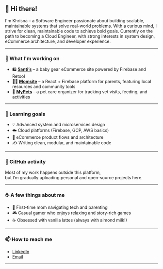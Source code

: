 ## 👋 Hi there!

I'm Khrisna – a Software Engineer passionate about building scalable, maintainable systems that solve real-world problems. With a curious mind, I strive for clean, maintainable code to achieve bold goals.
Currently on the path to becoming a Cloud Engineer, with strong interests in system design, eCommerce architecture, and developer experience.

---

### 🔭 What I'm working on

- 🛍️ [**Santi’s**](https://github.com/magalvez-bukcls-projects/santiscl) – a baby gear eCommerce site powered by Firebase and Retool
- 👩‍👦 [**Momsite**](https://github.com/khrisnagonm/momsite) – a React + Firebase platform for parents, featuring local resources and community tools
- 🐶 [**MyPets**](https://github.com/khrisnagonm/mypets) – a pet care organizer for tracking vet visits, feeding, and activities 

---

### 🌱 Learning goals
- 💡 Advanced system and microservices design
- ☁️ Cloud platforms (Firebase, GCP, AWS basics)
- 🛒 eCommerce product flows and architecture
- ✍️ Writing clean, modular, and maintainable code

---

### 🚧 GitHub activity

Most of my work happens outside this platform,  
but I’m gradually uploading personal and open-source projects here.

---

### ☕ A few things about me

- 👶 First-time mom navigating tech and parenting  
- 🎮 Casual gamer who enjoys relaxing and story-rich games  
- ☕ Obsessed with vanilla lattes (always with almond milk!)

---

### 📫 How to reach me

- [LinkedIn](https://www.linkedin.com/in/khrisna-gonzalez/)  
- [Email](mailto:khrisnagonzalez@outlook.com)

---
